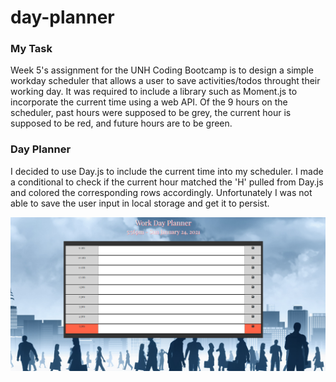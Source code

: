 # day-planner

### My Task

Week 5's assignment for the UNH Coding Bootcamp is to design a simple workday scheduler that allows a user to save activities/todos throught their working day. It was required to include a library such as Moment.js to incorporate the current time using a web API. Of the 9 hours on the scheduler, past hours were supposed to be grey, the current hour is supposed to be red, and future hours are to be green.

### Day Planner

I decided to use Day.js to include the current time into my scheduler. I made a conditional to check if the current hour matched the 'H' pulled from Day.js and colored the corresponding rows accordingly. Unfortunately I was not able to save the user input in local storage and get it to persist.



![image](planner_snippet.png)
